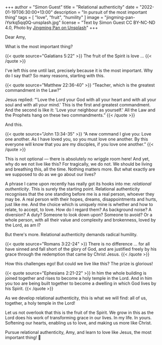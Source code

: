 +++
author = "Simon Guest"
title = "Relational authenticity"
date = "2022-01-19T06:30:00+13:00"
description = "In pursuit of the most important thing"
tags = [ "love", "fruit", "humility" ]
image = "jingming-pan-iYsrkq5qq0Q-unsplash.jpg"
license = "Text by Simon Guest CC BY-NC-ND 4.0, Photo by [Jingming Pan on Unsplash](https://unsplash.com/photos/iYsrkq5qq0Q)"
+++

Dear Amy,

What is the most important thing?

{{< quote source="Galatians 5:22" >}}
The fruit of the Spirit is love ...
{{< /quote >}}

I've left this one until last, precisely because it is the most important. Why do I say that? So many reasons, starting with this.

{{< quote source="Matthew 22:36-40" >}}
“Teacher, which is the greatest commandment in the Law?”

Jesus replied: “'Love the Lord your God with all your heart and with all your soul and with all your mind.'  This is the first and greatest commandment. And the second is like it: 'Love your neighbour as yourself.'  All the Law and the Prophets hang on these two commandments.”
{{< /quote >}}

And this.

{{< quote source="John 13:34-35" >}}
“A new command I give you: Love one another. As I have loved you, so you must love one another. By this everyone will know that you are my disciples, if you love one another.”
{{< /quote >}}

This is not optional — there is absolutely no wriggle room here! And yet, why do we not live like this? For tragically, we do not. We should be living and breathing this, all the time. Nothing matters more. But what exactly are we supposed to do as we go about our lives?

A phrase I came upon recently has really got its hooks into me: _relational authenticity_. This is surely the starting point. Relational authenticity recognises that the one standing before me is a real person, whoever they may be. A real person with their hopes, dreams, disappointments and hurts, just like me. And the choice which is uniquely mine is whether and how to relate, to accept, to love. How do I regard them? As background noise? A diversion? A duty? Someone to look down upon? Someone to avoid? Or a whole person, with all their value and complexity and brokenness, loved by the Lord, as am I?

But there's more. Relational authenticity demands radical humility.

{{< quote source="Romans 3:22-24" >}}
There is no difference ... for all have sinned and fall short of the glory of God, and are justified freely by his grace through the redemption that came by Christ Jesus.
{{< /quote >}}

How this challenges ego!  But could we live like this? The prize is glorious!

{{< quote source="Ephesians 2:21-22" >}}
In him the whole building is joined together and rises to become a holy temple in the Lord. And in him you too are being built together to become a dwelling in which God lives by his Spirit.
{{< /quote >}}

As we develop relational authenticity, this is what we will find: all of us, together, a holy temple in the Lord!

Let us not overlook that this is the fruit of the Spirit. We grow in this as the Lord does his work of transforming grace in our lives. In my life. In yours. Softening our hearts, enabling us to love, and making us more like Christ.

Pursue relational authenticity, Amy, and learn to love like Jesus, the most important thing! 🙏
